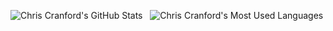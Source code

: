 ![Chris Cranford's GitHub Stats](https://github-readme-stats.vercel.app/api?username=naros&show_icons=true&include_all_commits=true&theme=dark) 
&nbsp;
![Chris Cranford's Most Used Languages](https://github-readme-stats.vercel.app/api/top-langs/?username=naros&theme=dark)

